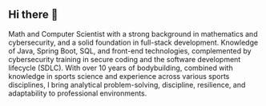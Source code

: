 ## Hi there 👋

Math and Computer Scientist with a strong background in mathematics and cybersecurity, and a solid foundation in full-stack development. Knowledge of Java, Spring Boot, SQL, and front-end technologies, complemented by cybersecurity training in secure coding and the software development lifecycle (SDLC). With over 10 years of bodybuilding, combined with knowledge in sports science and experience across various sports disciplines, I bring analytical problem-solving, discipline, resilience, and adaptability to professional environments.


<!--
**yyukar/yyukar** is a ✨ _special_ ✨ repository because its `README.md` (this file) appears on your GitHub profile.

Here are some ideas to get you started:

- 🔭 I’m currently working on ...
- 🌱 I’m currently learning ...
- 👯 I’m looking to collaborate on ...
- 🤔 I’m looking for help with ...
- 💬 Ask me about ...
- 📫 How to reach me: ...
- 😄 Pronouns: ...
- ⚡ Fun fact: ...
-->
